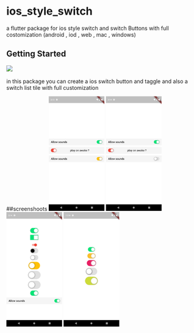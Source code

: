 # ios_style_switch

a flutter package for ios style switch and switch Buttons with full costomization (android , iod , web , mac , windows)

## Getting Started

<img src="ss.gif" height="300em" />

 in this package you can create a ios switch button and taggle  and also a switch list tile  with full customization


 ##screenshoots
    <img src="ss2.png" height="300em" />  <img src="ss3.png" height="300em" /> <img src="ss4.png" height="300em" /> <img src="ss5.png" height="300em" />


